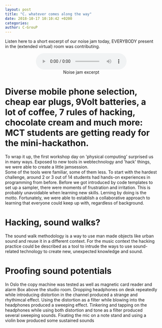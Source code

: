 ```yaml
---
layout: post
title: "C. whatever comes along the way"
date: 2018-10-17 10:10:42 +0200
categories:
author: C-GrouP
---
```


Listen here to a short excerpt of our noise jam today,
EVERYBODY present in the (extended virtual) room was contributing.

<figure align="middle">
<audio controls>
  <source src="https://raw.githubusercontent.com/MCT-master/mct-master.github.io/master/assets/sounds/mct_jam_excerpt_day1.wav" type="audio/wav" volume="0.2">
  Your browser does not support the audio element.
</audio>
  <figcaption>Noise jam excerpt</figcaption>
</figure>

# Diverse mobile phone selection, cheap ear plugs, 9Volt batteries, a lot of coffee, 7 rules of hacking, chocolate cream and much more: MCT students are getting ready for the mini-hackathon.


To wrap it up, the first workshop day on 'physical computing' surprised us in many ways.
Exposed to new tools in webtechnology and 'hack' things, we were able to create a little jamsession.  
Some of the tools were familiar, some of them less. To start with the hardest
challenge, around 2 or 3 out of 14 students had hands-on experiences in programming from before.
Before we got introduced by code templates to set up a sampler,
there were moments of frustration and irritation. This is probably unavoidable when learning new skills.
Lerning by doing is the motto. Fortunately, we were able to establish a collaborative approach to learning
that everyone could keep up with, regardless of background.

# Hacking, sound walks?

The sound walk methodology is a way to use man made objects like urban sound and
reuse it in a different context. For the music context the hacking
practice could be described as a tool to intrude the ways to use sound-related
technology to create new, unexpected knowledge and sound.

# Proofing sound potentials 

In Oslo the copy machine was tested as well as magnetic card reader and alarm Box above the studio room. Dropping headphones on desk repeatedly while introducing distortion in the channel produced a strange and rhythimcal effect. Using the distortion as a filter while blowing into the headphones produced a sweeping effect. Tinkering and tapping on the headphones while using both distortion and tone as a filter produced several sweeping sounds. Fixating the mic on a note stand and using a violin bow produced some sustained sounds

